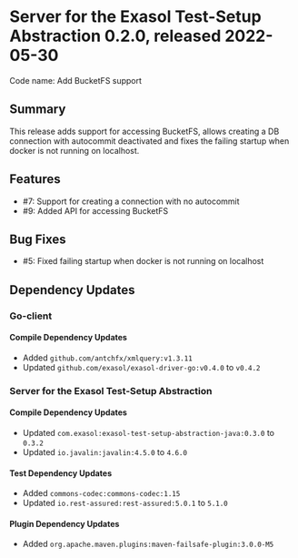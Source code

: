 # Server for the Exasol Test-Setup Abstraction 0.2.0, released 2022-05-30

Code name: Add BucketFS support

## Summary

This release adds support for accessing BucketFS, allows creating a DB connection with autocommit deactivated and fixes the failing startup when docker is not running on localhost.

## Features

* #7: Support for creating a connection with no autocommit
* #9: Added API for accessing BucketFS

## Bug Fixes

* #5: Fixed failing startup when docker is not running on localhost

## Dependency Updates

### Go-client

#### Compile Dependency Updates

* Added `github.com/antchfx/xmlquery:v1.3.11`
* Updated `github.com/exasol/exasol-driver-go:v0.4.0` to `v0.4.2`

### Server for the Exasol Test-Setup Abstraction

#### Compile Dependency Updates

* Updated `com.exasol:exasol-test-setup-abstraction-java:0.3.0` to `0.3.2`
* Updated `io.javalin:javalin:4.5.0` to `4.6.0`

#### Test Dependency Updates

* Added `commons-codec:commons-codec:1.15`
* Updated `io.rest-assured:rest-assured:5.0.1` to `5.1.0`

#### Plugin Dependency Updates

* Added `org.apache.maven.plugins:maven-failsafe-plugin:3.0.0-M5`
